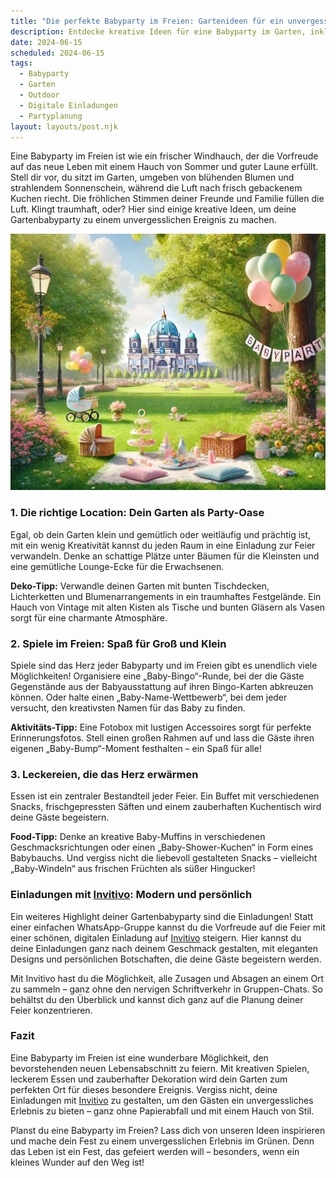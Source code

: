 ```yaml
---
title: "Die perfekte Babyparty im Freien: Gartenideen für ein unvergessliches Fest"
description: Entdecke kreative Ideen für eine Babyparty im Garten, inklusive unterhaltsamer Spiele, zauberhafter Dekoration und persönlicher digitaler Einladungen.
date: 2024-06-15
scheduled: 2024-06-15
tags:
  - Babyparty
  - Garten
  - Outdoor
  - Digitale Einladungen
  - Partyplanung
layout: layouts/post.njk
---
```


Eine Babyparty im Freien ist wie ein frischer Windhauch, der die Vorfreude auf das neue Leben mit einem Hauch von Sommer und guter Laune erfüllt. Stell dir vor, du sitzt im Garten, umgeben von blühenden Blumen und strahlendem Sonnenschein, während die Luft nach frisch gebackenem Kuchen riecht. Die fröhlichen Stimmen deiner Freunde und Familie füllen die Luft. Klingt traumhaft, oder? Hier sind einige kreative Ideen, um deine Gartenbabyparty zu einem unvergesslichen Ereignis zu machen.

![Babyparty im Garten](/img/picnic-park.webp)

### 1. **Die richtige Location: Dein Garten als Party-Oase**

Egal, ob dein Garten klein und gemütlich oder weitläufig und prächtig ist, mit ein wenig Kreativität kannst du jeden Raum in eine Einladung zur Feier verwandeln. Denke an schattige Plätze unter Bäumen für die Kleinsten und eine gemütliche Lounge-Ecke für die Erwachsenen.

**Deko-Tipp:** Verwandle deinen Garten mit bunten Tischdecken, Lichterketten und Blumenarrangements in ein traumhaftes Festgelände. Ein Hauch von Vintage mit alten Kisten als Tische und bunten Gläsern als Vasen sorgt für eine charmante Atmosphäre.

### 2. **Spiele im Freien: Spaß für Groß und Klein**

Spiele sind das Herz jeder Babyparty und im Freien gibt es unendlich viele Möglichkeiten! Organisiere eine „Baby-Bingo“-Runde, bei der die Gäste Gegenstände aus der Babyausstattung auf ihren Bingo-Karten abkreuzen können. Oder halte einen „Baby-Name-Wettbewerb“, bei dem jeder versucht, den kreativsten Namen für das Baby zu finden.

**Aktivitäts-Tipp:** Eine Fotobox mit lustigen Accessoires sorgt für perfekte Erinnerungsfotos. Stell einen großen Rahmen auf und lass die Gäste ihren eigenen „Baby-Bump“-Moment festhalten – ein Spaß für alle!

### 3. **Leckereien, die das Herz erwärmen**

Essen ist ein zentraler Bestandteil jeder Feier. Ein Buffet mit verschiedenen Snacks, frischgepressten Säften und einem zauberhaften Kuchentisch wird deine Gäste begeistern.

**Food-Tipp:** Denke an kreative Baby-Muffins in verschiedenen Geschmacksrichtungen oder einen „Baby-Shower-Kuchen“ in Form eines Babybauchs. Und vergiss nicht die liebevoll gestalteten Snacks – vielleicht „Baby-Windeln“ aus frischen Früchten als süßer Hingucker!

### **Einladungen mit [Invitivo](https://invitivo.com/create): Modern und persönlich**

Ein weiteres Highlight deiner Gartenbabyparty sind die Einladungen! Statt einer einfachen WhatsApp-Gruppe kannst du die Vorfreude auf die Feier mit einer schönen, digitalen Einladung auf [Invitivo](https://invitivo.com/) steigern. Hier kannst du deine Einladungen ganz nach deinem Geschmack gestalten, mit eleganten Designs und persönlichen Botschaften, die deine Gäste begeistern werden.

Mit Invitivo hast du die Möglichkeit, alle Zusagen und Absagen an einem Ort zu sammeln – ganz ohne den nervigen Schriftverkehr in Gruppen-Chats. So behältst du den Überblick und kannst dich ganz auf die Planung deiner Feier konzentrieren.

### **Fazit**

Eine Babyparty im Freien ist eine wunderbare Möglichkeit, den bevorstehenden neuen Lebensabschnitt zu feiern. Mit kreativen Spielen, leckerem Essen und zauberhafter Dekoration wird dein Garten zum perfekten Ort für dieses besondere Ereignis. Vergiss nicht, deine Einladungen mit [Invitivo](https://invitivo.com) zu gestalten, um den Gästen ein unvergessliches Erlebnis zu bieten – ganz ohne Papierabfall und mit einem Hauch von Stil.

Planst du eine Babyparty im Freien? Lass dich von unseren Ideen inspirieren und mache dein Fest zu einem unvergesslichen Erlebnis im Grünen. Denn das Leben ist ein Fest, das gefeiert werden will – besonders, wenn ein kleines Wunder auf den Weg ist!
